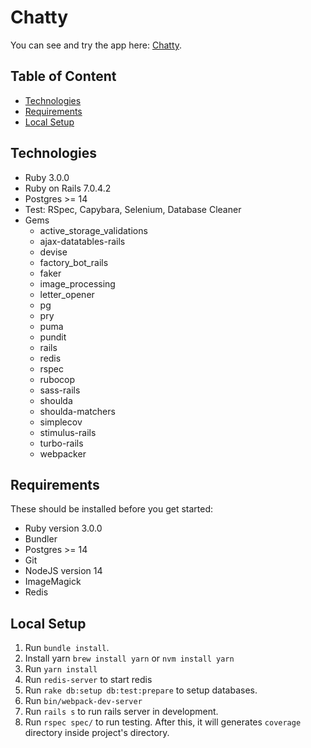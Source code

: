 # Chatty

You can see and try the app here: [Chatty](https://safe-savannah-05773.herokuapp.com/).

## Table of Content
- [Technologies](#technologies)
- [Requirements](#requirements)
- [Local Setup](#local-setup)
## Technologies
- Ruby 3.0.0
- Ruby on Rails 7.0.4.2
- Postgres >= 14
- Test: RSpec, Capybara, Selenium, Database Cleaner
- Gems
  - active_storage_validations
  - ajax-datatables-rails
  - devise
  - factory_bot_rails
  - faker
  - image_processing
  - letter_opener
  - pg
  - pry
  - puma
  - pundit
  - rails
  - redis
  - rspec
  - rubocop
  - sass-rails
  - shoulda
  - shoulda-matchers
  - simplecov
  - stimulus-rails
  - turbo-rails
  - webpacker

## Requirements
These should be installed before you get started:
- Ruby version 3.0.0
- Bundler
- Postgres >= 14
- Git
- NodeJS version 14
- ImageMagick
- Redis
## Local Setup
1. Run `bundle install`.
2. Install yarn `brew install yarn` or `nvm install yarn`
3. Run `yarn install`
4. Run `redis-server` to start redis
5. Run `rake db:setup db:test:prepare` to setup databases.
6. Run `bin/webpack-dev-server`
7. Run `rails s` to run rails server in development.
8. Run `rspec spec/` to run testing. After this, it will generates `coverage` directory inside project's directory.

